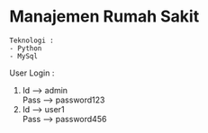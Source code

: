 # Manajemen Rumah Sakit 
    Teknologi : 
    - Python
    - MySql

User Login :
1.  Id --> admin  
    Pass  --> password123
2.  Id --> user1  
    Pass  --> password456


        
